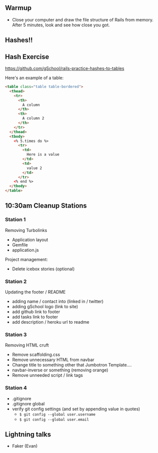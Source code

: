 ## Warmup

* Close your computer and draw the file structure of Rails from memory.  After 5 minutes, look and see how close you got.

## Hashes!!

## Hash Exercise

https://github.com/gSchool/rails-practice-hashes-to-tables

Here's an example of a table:

```html
<table class="table table-bordered">
  <thead>
    <tr>
      <th>
        A column
      </th>
      <th>
        A column 2
      </th>
    </tr>
  </thead>
  <tbody>
    <% 5.times do %>
      <tr>
        <td>
          Here is a value
        </td>
        <td>
          value 2
        </td>
      </tr>
    <% end %>
  </tbody>
</table>
```

## 10:30am Cleanup Stations

### Station 1

Removing Turbolinks

* Application layout
* Gemfile
* application.js

Project management:

* Delete icebox stories (optional)

### Station 2

Updating the footer / README

* adding name / contact into (linked in / twitter)
* adding gSchool logo (link to site)
* add github link to footer
* add tasks link to footer
* add description / heroku url to readme

### Station 3

Removing HTML cruft

* Remove scaffolding.css
* Remove unnecessary HTML from navbar
* Change title to something other that Jumbotron Template....
* navbar-inverse or something (removing orange)
* Remove unneeded script / link tags

### Station 4

* .gitignore
* .gitignore global
* verify git config settings (and set by appending value in quotes)
  * `$ git config --global user.username`
  * `$ git config --global user.email`

## Lightning talks

* Faker (Evan)
